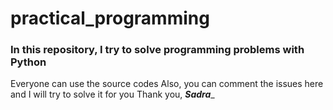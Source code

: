 # practical_programming
### In this repository, I try to solve programming problems with Python
Everyone can use the source codes
Also, you can comment the issues here and I will try to solve it for you
Thank you, ___Sadra____
